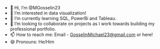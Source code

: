 - 👋 Hi, I’m @MGosselin23
- 👀 I’m interested in data visualization!
- 🌱 I’m currently learning SQL, PowerBi and Tableau.
- 💞️ I’m looking to collaborate on projects as I work towards building my professional portfolio.
- 📫 How to reach me: Email - GosselinMichael23@gmail.com or here!
- 😄 Pronouns: He/Him

<!---
MGosselin23/MGosselin23 is a ✨ special ✨ repository because its `README.md` (this file) appears on your GitHub profile.
You can click the Preview link to take a look at your changes.
--->
